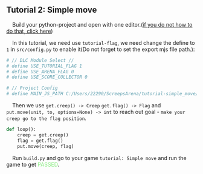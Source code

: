 ## Tutorial 2: Simple move


&nbsp;&nbsp;&nbsp;&nbsp;Build your python-project and open with one editor.([if you do not how to do that, click here](https://github.com/EagleBaby/python_screeps_arena/blob/main/README.md))


&nbsp;&nbsp;&nbsp;&nbsp;In this tutorial, we need use ```tutorial-flag```, we need change the define to ```1``` in ```src/config.py``` to enable it(Do not forget to set the export mjs file path.):
```python
# // DLC Module Select //
# define USE_TUTORIAL_FLAG 1
# define USE_ARENA_FLAG 0
# define USE_SCORE_COLLECTOR 0

# // Project Config
# define MAIN_JS_PATH C:/Users/22290/ScreepsArena/tutorial-simple_move/
```

&nbsp;&nbsp;&nbsp;&nbsp;Then we use ```get.creep() -> Creep``` ```get.flag() -> Flag``` and ```put.move(unit, to, options=None) -> int``` to reach out goal - ```make your creep go to the flag position```.
```python
def loop():
    creep = get.creep()
    flag = get.flag()
    put.move(creep, flag)
```

&nbsp;&nbsp;&nbsp;&nbsp;Run ```build.py``` and go to your game ```tutorial: Simple move``` and run the game to get <font color=#88EC80>PASSED</font>.
